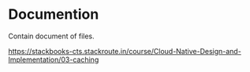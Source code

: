 # Documention
Contain document of files.

https://stackbooks-cts.stackroute.in/course/Cloud-Native-Design-and-Implementation/03-caching
